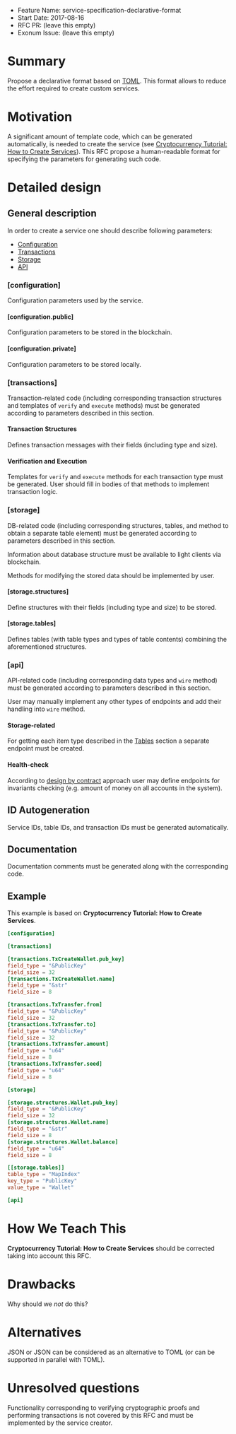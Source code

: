 - Feature Name: service-specification-declarative-format
- Start Date: 2017-08-16
- RFC PR: (leave this empty)
- Exonum Issue: (leave this empty)

# Summary
[summary]: #summary

Propose a declarative format based on [TOML](toml). This format allows to reduce
the effort required to create custom services.

# Motivation
[motivation]: #motivation

A significant amount of template code, which can be generated automatically, is
needed to create the service (see [Cryptocurrency Tutorial: How to Create Services](create-service)).
This RFC propose a human-readable format for specifying the parameters for
generating such code.

# Detailed design
[design]: #detailed-design

## General description

In order to create a service one should describe following parameters:

- [Configuration](configuration)
- [Transactions](transactions)
- [Storage](storage)
- [API](api)

### [configuration]

Configuration parameters used by the service.

#### [configuration.public]

Configuration parameters to be stored in the blockchain.

#### [configuration.private]

Configuration parameters to be stored locally.

### [transactions]

Transaction-related code (including corresponding transaction structures and
templates of `verify` and `execute` methods) must be generated according to
parameters described in this section.

#### Transaction Structures

Defines transaction messages with their fields (including type and size).

#### Verification and Execution

Templates for `verify` and `execute` methods for each transaction type must be
generated. User should fill in bodies of that methods to implement transaction
logic.

### [storage]

DB-related code (including corresponding structures, tables, and method to obtain
a separate table element) must be generated according to parameters described in
this section.

Information about database structure must be available to light clients via
blockchain.

Methods for modifying the stored data should be implemented by user.

#### [storage.structures]

Define structures with their fields (including type and size) to be stored.

#### [storage.tables]

Defines tables (with table types and types of table contents) combining the
aforementioned structures.

### [api]

API-related code (including corresponding data types and `wire` method) must be
generated according to parameters described in this section.

User may manually implement any other types of endpoints and add their handling
into `wire` method.

#### Storage-related

For getting each item type described in the [Tables](tables) section a separate
endpoint must be created.

#### Health-check

According to [design by contract](wiki:dbc) approach user may define endpoints
for invariants checking (e.g. amount of money on all accounts in the system).

## ID Autogeneration

Service IDs, table IDs, and transaction IDs must be generated automatically.

## Documentation

Documentation comments must be generated along with the corresponding code.

## Example

This example is based on **Cryptocurrency Tutorial: How to Create Services**.

```toml
[configuration]

[transactions]

[transactions.TxCreateWallet.pub_key]
field_type = "&PublicKey"
field_size = 32
[transactions.TxCreateWallet.name]
field_type = "&str"
field_size = 8

[transactions.TxTransfer.from]
field_type = "&PublicKey"
field_size = 32
[transactions.TxTransfer.to]
field_type = "&PublicKey"
field_size = 32
[transactions.TxTransfer.amount]
field_type = "u64"
field_size = 8
[transactions.TxTransfer.seed]
field_type = "u64"
field_size = 8

[storage]

[storage.structures.Wallet.pub_key]
field_type = "&PublicKey"
field_size = 32
[storage.structures.Wallet.name]
field_type = "&str"
field_size = 8
[storage.structures.Wallet.balance]
field_type = "u64"
field_size = 8

[[storage.tables]]
table_type = "MapIndex"
key_type = "PublicKey"
value_type = "Wallet"

[api]

```

# How We Teach This
[how-we-teach-this]: #how-we-teach-this

**Cryptocurrency Tutorial: How to Create Services** should be corrected taking
into account this RFC.

# Drawbacks
[drawbacks]: #drawbacks

Why should we *not* do this?

# Alternatives
[alternatives]: #alternatives

JSON or JSON can be considered as an alternative to TOML (or can be supported in
parallel with TOML).

# Unresolved questions
[unresolved]: #unresolved-questions

Functionality corresponding to verifying cryptographic proofs and performing
transactions is not covered by this RFC and must be implemented by the service
creator.

[create-service]: https://github.com/exonum/exonum-doc/blob/master/src/get-started/create-service.md
[toml]: https://github.com/toml-lang/toml
[wiki:dbc]: https://en.wikipedia.org/wiki/Design_by_contract
